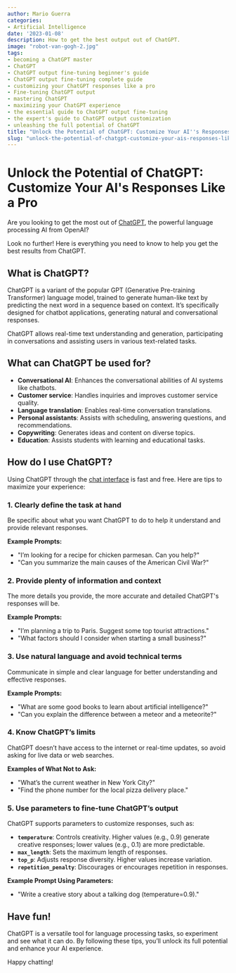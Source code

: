 ```yaml
---
author: Mario Guerra
categories:
- Artificial Intelligence
date: '2023-01-08'
description: How to get the best output out of ChatGPT.
image: "robot-van-gogh-2.jpg"
tags:
- becoming a ChatGPT master
- ChatGPT
- ChatGPT output fine-tuning beginner's guide
- ChatGPT output fine-tuning complete guide
- customizing your ChatGPT responses like a pro
- Fine-tuning ChatGPT output
- mastering ChatGPT
- maximizing your ChatGPT experience
- the essential guide to ChatGPT output fine-tuning
- the expert's guide to ChatGPT output customization
- unleashing the full potential of ChatGPT
title: "Unlock the Potential of ChatGPT: Customize Your AI''s Responses Like a Pro"
slug: "unlock-the-potential-of-chatgpt-customize-your-ais-responses-like-a-pro"
---
```


# Unlock the Potential of ChatGPT: Customize Your AI's Responses Like a Pro

Are you looking to get the most out of [ChatGPT](https://chat.openai.com/chat), the powerful language processing AI from OpenAI?

Look no further! Here is everything you need to know to help you get the best results from ChatGPT.

## What is ChatGPT?

ChatGPT is a variant of the popular GPT (Generative Pre-training Transformer) language model, trained to generate human-like text by predicting the next word in a sequence based on context. It’s specifically designed for chatbot applications, generating natural and conversational responses.

ChatGPT allows real-time text understanding and generation, participating in conversations and assisting users in various text-related tasks.

## What can ChatGPT be used for?

- **Conversational AI**: Enhances the conversational abilities of AI systems like chatbots.
- **Customer service**: Handles inquiries and improves customer service quality.
- **Language translation**: Enables real-time conversation translations.
- **Personal assistants**: Assists with scheduling, answering questions, and recommendations.
- **Copywriting**: Generates ideas and content on diverse topics.
- **Education**: Assists students with learning and educational tasks.

## How do I use ChatGPT?

Using ChatGPT through the [chat interface](https://chat.openai.com/chat) is fast and free. Here are tips to maximize your experience:

### 1. Clearly define the task at hand

Be specific about what you want ChatGPT to do to help it understand and provide relevant responses.

**Example Prompts:**
- "I’m looking for a recipe for chicken parmesan. Can you help?"
- "Can you summarize the main causes of the American Civil War?"

### 2. Provide plenty of information and context

The more details you provide, the more accurate and detailed ChatGPT's responses will be.

**Example Prompts:**
- "I’m planning a trip to Paris. Suggest some top tourist attractions."
- "What factors should I consider when starting a small business?"

### 3. Use natural language and avoid technical terms

Communicate in simple and clear language for better understanding and effective responses.

**Example Prompts:**
- "What are some good books to learn about artificial intelligence?"
- "Can you explain the difference between a meteor and a meteorite?"

### 4. Know ChatGPT’s limits

ChatGPT doesn’t have access to the internet or real-time updates, so avoid asking for live data or web searches.

**Examples of What Not to Ask:**
- "What’s the current weather in New York City?"
- "Find the phone number for the local pizza delivery place."

### 5. Use parameters to fine-tune ChatGPT’s output

ChatGPT supports parameters to customize responses, such as:

- **`temperature`**: Controls creativity. Higher values (e.g., 0.9) generate creative responses; lower values (e.g., 0.1) are more predictable.
- **`max_length`**: Sets the maximum length of responses.
- **`top_p`**: Adjusts response diversity. Higher values increase variation.
- **`repetition_penalty`**: Discourages or encourages repetition in responses.

**Example Prompt Using Parameters:**
- "Write a creative story about a talking dog (temperature=0.9)."

## Have fun!

ChatGPT is a versatile tool for language processing tasks, so experiment and see what it can do. By following these tips, you’ll unlock its full potential and enhance your AI experience.

Happy chatting!